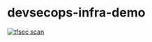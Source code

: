 # devsecops-infra-demo
[![tfsec scan](https://github.com/dburns2236/devsecops-infra-demo/actions/workflows/tfsec.yml/badge.svg)](https://github.com/dburns2236/devsecops-infra-demo/actions/workflows/tfsec.yml)